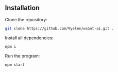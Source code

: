 ## Installation
Clone the repository: <br/>
```bash
git clone https://github.com/Vyelen/wabot-ai.git .
```
Install all dependencies: <br/>
```bash
npm i
```
Run the program: <br/>
```bash
npm start
```
